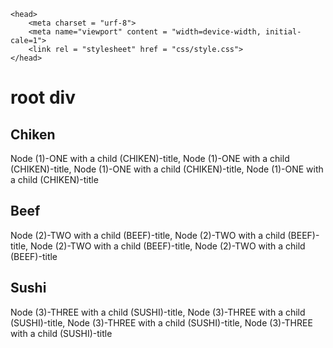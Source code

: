 <!doctype html>
<html lang="en">

    <head>
        <meta charset = "urf-8">
        <meta name="viewport" content = "width=device-width, initial-cale=1">
        <link rel = "stylesheet" href = "css/style.css">
    </head>

<body>
<div>
    <h1>root div</h1>
    <span> <h2> Chiken </h2> <p> Node (1)-ONE with a child (CHIKEN)-title, Node (1)-ONE with a child (CHIKEN)-title, Node (1)-ONE with a child (CHIKEN)-title, Node (1)-ONE with a child (CHIKEN)-title</p> </span>
    <span> <h2> Beef </h2> <p> Node (2)-TWO with a child (BEEF)-title, Node (2)-TWO with a child (BEEF)-title, Node (2)-TWO with a child (BEEF)-title, Node (2)-TWO with a child (BEEF)-title </p></span>
    <span> <h2> Sushi </h2> <p> Node (3)-THREE with a child (SUSHI)-title, Node (3)-THREE with a child (SUSHI)-title, Node (3)-THREE with a child (SUSHI)-title, Node (3)-THREE with a child (SUSHI)-title</p></span>
    
</div>

</body>

</html>
